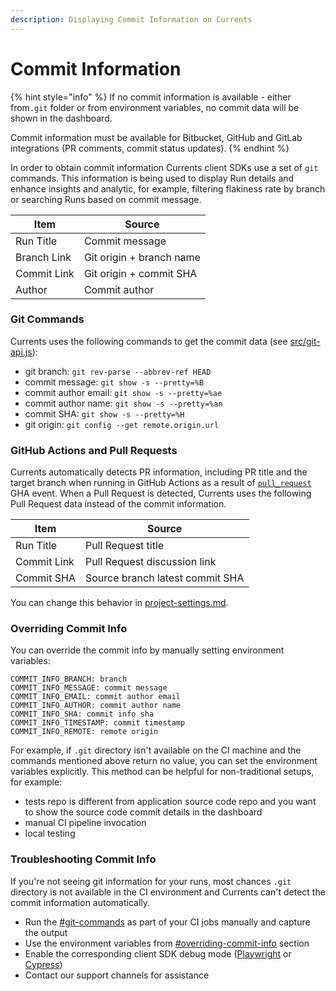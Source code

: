 ```yaml
---
description: Displaying Commit Information on Currents
---
```


# Commit Information

{% hint style="info" %}
If no commit information is available - either from`.git` folder or from environment variables, no commit data will be shown in the dashboard.&#x20;

Commit information must be available for Bitbucket, GitHub and GitLab integrations (PR comments, commit status updates).
{% endhint %}

In order to obtain commit information Currents client SDKs use a set of `git`  commands. This information is being used to display Run details and enhance insights and analytic, for example, filtering flakiness rate by branch or searching Runs based on commit message.

| Item        | Source                   |
| ----------- | ------------------------ |
| Run Title   | Commit message           |
| Branch Link | Git origin + branch name |
| Commit Link | Git origin + commit SHA  |
| Author      | Commit author            |

### Git Commands

Currents uses the following commands to get the commit data (see [src/git-api.js](https://github.com/currents-dev/commit-info/blob/master/src/git-api.js)):

* git branch: `git rev-parse --abbrev-ref HEAD`
* commit message: `git show -s --pretty=%B`
* commit author email: `git show -s --pretty=%ae`
* commit author name: `git show -s --pretty=%an`
* commit SHA: `git show -s --pretty=%H`
* git origin: `git config --get remote.origin.url`

### GitHub Actions and Pull Requests

Currents automatically detects PR information, including PR title and the target branch when running in GitHub Actions as a result of [`pull_request`](https://docs.github.com/en/actions/writing-workflows/choosing-when-your-workflow-runs/events-that-trigger-workflows#pull_request) GHA event. When a Pull Request is detected, Currents uses the following Pull Request data instead of the commit information.

| Item        | Source                          |
| ----------- | ------------------------------- |
| Run Title   | Pull Request title              |
| Commit Link | Pull Request discussion link    |
| Commit SHA  | Source branch latest commit SHA |

You can change this behavior in [project-settings.md](../projects/project-settings.md "mention").

### Overriding Commit Info

You can override the commit info by manually setting environment variables:

```
COMMIT_INFO_BRANCH: branch
COMMIT_INFO_MESSAGE: commit message
COMMIT_INFO_EMAIL: commit author email
COMMIT_INFO_AUTHOR: commit author name
COMMIT_INFO_SHA: commit info sha
COMMIT_INFO_TIMESTAMP: commit timestamp
COMMIT_INFO_REMOTE: remote origin
```

For example, if `.git` directory isn't available on the CI machine and the commands mentioned above return no value, you can set the environment variables explicitly. This method can be helpful for non-traditional setups, for example:

* tests repo is different from application source code repo and you want to show the source code commit details in the dashboard
* manual CI pipeline invocation
* local testing

### Troubleshooting Commit Info

If you're not seeing git information for your runs, most chances `.git` directory is not available in the CI environment and Currents can't detect the commit information automatically.

* Run the [#git-commands](commit-information.md#git-commands "mention") as part of your CI jobs manually and capture the output
* Use the environment variables from [#overriding-commit-info](commit-information.md#overriding-commit-info "mention") section
* Enable the corresponding client SDK debug mode ([Playwright](../../getting-started/playwright/troubleshooting-playwright.md) or [Cypress](../../getting-started/cypress/troubleshooting-cypress.md#cypress-cloud))
* Contact our support channels for assistance

